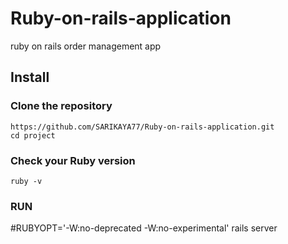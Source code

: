 # Ruby-on-rails-application
ruby on rails order management app

## Install

### Clone the repository

```shell
https://github.com/SARIKAYA77/Ruby-on-rails-application.git
cd project
```

### Check your Ruby version

```shell
ruby -v
```
### RUN
#RUBYOPT='-W:no-deprecated -W:no-experimental' rails server
